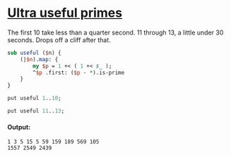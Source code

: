 [1]: https://rosettacode.org/wiki/Ultra_useful_primes

# [Ultra useful primes][1]

The first 10 take less than a quarter second. 11 through 13, a little under 30 seconds. Drops off a cliff after that.

```perl
sub useful ($n) {
    (|$n).map: {
        my $p = 1 +< ( 1 +< $_ );
        ^$p .first: ($p - *).is-prime
    }
}

put useful 1..10;

put useful 11..13;
```

#### Output:
```
1 3 5 15 5 59 159 189 569 105
1557 2549 2439
```
